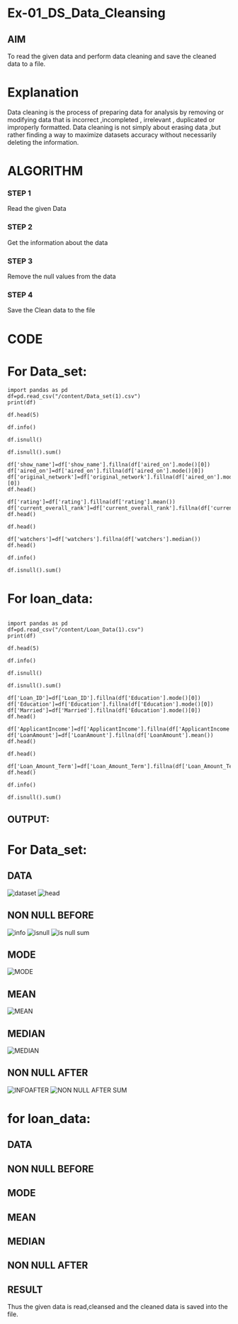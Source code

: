# Ex-01_DS_Data_Cleansing


## AIM
To read the given data and perform data cleaning and save the cleaned data to a file. 

# Explanation
Data cleaning is the process of preparing data for analysis by removing or modifying data that is incorrect ,incompleted , irrelevant , duplicated or improperly formatted. 
Data cleaning is not simply about erasing data ,but rather finding a way to maximize datasets accuracy without necessarily deleting the information. 

# ALGORITHM
### STEP 1
Read the given Data
### STEP 2
Get the information about the data
### STEP 3
Remove the null values from the data
### STEP 4
Save the Clean data to the file

# CODE
# For Data_set:
```
import pandas as pd
df=pd.read_csv("/content/Data_set(1).csv")
print(df)

df.head(5)

df.info()

df.isnull()

df.isnull().sum()

df['show_name']=df['show_name'].fillna(df['aired_on'].mode()[0])
df['aired_on']=df['aired_on'].fillna(df['aired_on'].mode()[0])
df['original_network']=df['original_network'].fillna(df['aired_on'].mode()[0])
df.head()

df['rating']=df['rating'].fillna(df['rating'].mean())
df['current_overall_rank']=df['current_overall_rank'].fillna(df['current_overall_rank'].mean())
df.head()

df.head()

df['watchers']=df['watchers'].fillna(df['watchers'].median())
df.head()

df.info()

df.isnull().sum()
```

# For loan_data:
```

import pandas as pd
df=pd.read_csv("/content/Loan_Data(1).csv")
print(df)

df.head(5)

df.info()

df.isnull()

df.isnull().sum()

df['Loan_ID']=df['Loan_ID'].fillna(df['Education'].mode()[0])
df['Education']=df['Education'].fillna(df['Education'].mode()[0])
df['Married']=df['Married'].fillna(df['Education'].mode()[0])
df.head()

df['ApplicantIncome']=df['ApplicantIncome'].fillna(df['ApplicantIncome'].mean())
df['LoanAmount']=df['LoanAmount'].fillna(df['LoanAmount'].mean())
df.head()

df.head()

df['Loan_Amount_Term']=df['Loan_Amount_Term'].fillna(df['Loan_Amount_Term'].median())
df.head()

df.info()

df.isnull().sum()
```
## OUTPUT:
# For Data_set:
## DATA
![dataset](https://github.com/deepikasrinivasans/ODD2023-Datascience-Ex01/assets/119393935/baffcaa2-7eb0-4df6-8b91-a11292551565)
![head](https://github.com/deepikasrinivasans/ODD2023-Datascience-Ex01/assets/119393935/e1a93e02-55ba-42f7-9993-38713bf5ed72)
## NON NULL BEFORE
![info](https://github.com/deepikasrinivasans/ODD2023-Datascience-Ex01/assets/119393935/93974ffe-1e42-440c-91da-e5fdd5d48f2f)
![isnull](https://github.com/deepikasrinivasans/ODD2023-Datascience-Ex01/assets/119393935/95828eca-80f8-4d70-a563-8d9e11da18c9)
![is null sum](https://github.com/deepikasrinivasans/ODD2023-Datascience-Ex01/assets/119393935/daa908ba-846d-43be-bce7-414c108e63b6)
## MODE
![MODE](https://github.com/deepikasrinivasans/ODD2023-Datascience-Ex01/assets/119393935/37c29955-4a6c-46f9-9bed-06f02ae432b0)
## MEAN
![MEAN](https://github.com/deepikasrinivasans/ODD2023-Datascience-Ex01/assets/119393935/efb9407d-191d-4a53-9f25-ce38ca174825)
## MEDIAN
![MEDIAN](https://github.com/deepikasrinivasans/ODD2023-Datascience-Ex01/assets/119393935/a578b7d4-7b0e-42c8-800e-1a8d463ebccb)
## NON NULL AFTER
![INFOAFTER](https://github.com/deepikasrinivasans/ODD2023-Datascience-Ex01/assets/119393935/1de1adf7-90fb-4f1e-90d2-d2e45297071b)
![NON NULL AFTER  SUM](https://github.com/deepikasrinivasans/ODD2023-Datascience-Ex01/assets/119393935/366fa0fd-d29e-4a54-9d0c-197f86585d3b)


# for loan_data:
## DATA



## NON NULL BEFORE


## MODE


## MEAN


## MEDIAN


## NON NULL AFTER  






## RESULT
Thus the given data is read,cleansed and the cleaned data is saved into the file.




